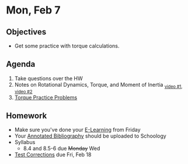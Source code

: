 Mon, Feb 7
=========    

 Objectives  
------------  
- Get some practice with torque calculations.
 
Agenda    
---------    
1. Take questions over the HW
2. Notes on Rotational Dynamics, Torque, and Moment of Inertia <sub>[video #1](https://youtu.be/3uWwm-jut74), [video #2](https://youtu.be/iTQL4zDhPKk?t=1377)</sub>
3. [Torque Practice Problems](https://avon.schoology.com/page/5621287392)


Homework  
-------------    

- Make sure you've done your [E-Learning][e-learn] from Friday
- Your [Annotated Bibliography][bib] should be uploaded to Schoology
- Syllabus
	- 8.4 and 8.5-6 due ~~Monday~~ Wed
- [Test Corrections](https://avon.schoology.com/assignment/5527381127/) due Fri, Feb 18
  
[e-learn]: https://avon.schoology.com/page/5634775578
[ppt]: https://avon.schoology.com/course/5138386920/materials/gp/5527381456
[pasmt]: https://avon.schoology.com/course/5138386920/materials/gp/5527196152
[ptop]: https://avon.schoology.com/course/5138386920/materials/gp/5527196115
[pvid]: https://avon.schoology.com/course/5138386920/materials/gp/5527196182
[w1]: https://avon.schoology.com/course/5138386920/materials/gp/5612372461
[ex]: https://avon.schoology.com/course/5138386920/materials/gp/5612332223
[bib]: https://avon.schoology.com/assignment/5527196339/
<!--stackedit_data:
eyJoaXN0b3J5IjpbMTg2MzkyMzA2OSwyMTAwNjAzMzY2LC0xMT
k1NjM0MjEzLC0xNjY0NDc4ODk5LC0xNTEzODgxNDk0LC0xMjMz
MjE1NDA0LDEzNTkyMDMzNTEsODQ0NDY3MDc0LDUzNDczODYyNi
wtMTQ1NjA5MzA5MCwtMjAwOTYxNzUzMiwxOTM2NDM4MTA4LDE4
MzkxNDI5MzAsMTk4ODczMjY1MywtNjY2OTYyODIwLDExNzEwMT
kxNzUsLTkzNTUyNDMwOCwtMTk4NzM1MzY1LC0xMzA3MzA3NDIs
LTE2MzEyNjY0M119
-->